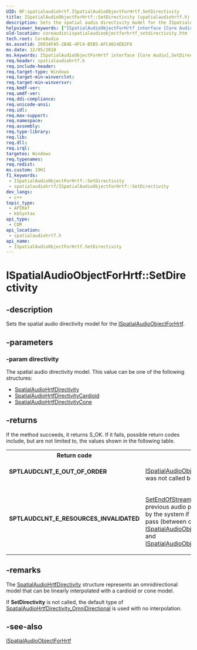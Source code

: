 ```yaml
---
UID: NF:spatialaudiohrtf.ISpatialAudioObjectForHrtf.SetDirectivity
title: ISpatialAudioObjectForHrtf::SetDirectivity (spatialaudiohrtf.h)
description: Sets the spatial audio directivity model for the ISpatialAudioObjectForHrtf.
helpviewer_keywords: ["ISpatialAudioObjectForHrtf interface [Core Audio]","SetDirectivity method","ISpatialAudioObjectForHrtf.SetDirectivity","ISpatialAudioObjectForHrtf::SetDirectivity","SetDirectivity","SetDirectivity method [Core Audio]","SetDirectivity method [Core Audio]","ISpatialAudioObjectForHrtf interface","coreaudio.ispatialaudioobjectforhrtf_setdirectivity","spatialaudiohrtf/ISpatialAudioObjectForHrtf::SetDirectivity"]
old-location: coreaudio\ispatialaudioobjectforhrtf_setdirectivity.htm
tech.root: CoreAudio
ms.assetid: 20934FA5-2B4E-4FC4-B5B5-AFC4024ED2F8
ms.date: 12/05/2018
ms.keywords: ISpatialAudioObjectForHrtf interface [Core Audio],SetDirectivity method, ISpatialAudioObjectForHrtf.SetDirectivity, ISpatialAudioObjectForHrtf::SetDirectivity, SetDirectivity, SetDirectivity method [Core Audio], SetDirectivity method [Core Audio],ISpatialAudioObjectForHrtf interface, coreaudio.ispatialaudioobjectforhrtf_setdirectivity, spatialaudiohrtf/ISpatialAudioObjectForHrtf::SetDirectivity
req.header: spatialaudiohrtf.h
req.include-header: 
req.target-type: Windows
req.target-min-winverclnt: 
req.target-min-winversvr: 
req.kmdf-ver: 
req.umdf-ver: 
req.ddi-compliance: 
req.unicode-ansi: 
req.idl: 
req.max-support: 
req.namespace: 
req.assembly: 
req.type-library: 
req.lib: 
req.dll: 
req.irql: 
targetos: Windows
req.typenames: 
req.redist: 
ms.custom: 19H1
f1_keywords:
 - ISpatialAudioObjectForHrtf::SetDirectivity
 - spatialaudiohrtf/ISpatialAudioObjectForHrtf::SetDirectivity
dev_langs:
 - c++
topic_type:
 - APIRef
 - kbSyntax
api_type:
 - COM
api_location:
 - spatialaudiohrtf.h
api_name:
 - ISpatialAudioObjectForHrtf.SetDirectivity
---
```


# ISpatialAudioObjectForHrtf::SetDirectivity


## -description

Sets the spatial audio directivity model for the <a href="https://docs.microsoft.com/windows/desktop/api/spatialaudiohrtf/nn-spatialaudiohrtf-ispatialaudioobjectforhrtf">ISpatialAudioObjectForHrtf</a>.

## -parameters

### -param directivity

The spatial audio directivity model. This value can be one of the following structures:

<ul>
<li>
<a href="https://docs.microsoft.com/windows/desktop/api/spatialaudiohrtf/ns-spatialaudiohrtf-spatialaudiohrtfdirectivity">SpatialAudioHrtfDirectivity</a>
</li>
<li>
<a href="https://docs.microsoft.com/windows/desktop/api/spatialaudiohrtf/ns-spatialaudiohrtf-spatialaudiohrtfdirectivitycardioid">SpatialAudioHrtfDirectivityCardioid</a>
</li>
<li>
<a href="https://docs.microsoft.com/windows/desktop/api/spatialaudiohrtf/ns-spatialaudiohrtf-spatialaudiohrtfdirectivitycone">SpatialAudioHrtfDirectivityCone</a>
</li>
</ul>

## -returns

If the method succeeds, it returns S_OK. If it fails, possible return codes include, but are not limited to, the values shown in the following table.

<table>
<tr>
<th>Return code</th>
<th>Description</th>
</tr>
<tr>
<td width="40%">
<dl>
<dt><b>SPTLAUDCLNT_E_OUT_OF_ORDER</b></dt>
</dl>
</td>
<td width="60%">

<a href="https://docs.microsoft.com/previous-versions/windows/desktop/legacy/mt779299(v=vs.85)">ISpatialAudioObjectRenderStreamBase::BeginUpdatingAudioObjects</a> was not called before the call to <b>SetDirectivity</b>.

</td>
</tr>
<tr>
<td width="40%">
<dl>
<dt><b>SPTLAUDCLNT_E_RESOURCES_INVALIDATED</b></dt>
</dl>
</td>
<td width="60%">

<a href="https://docs.microsoft.com/previous-versions/windows/desktop/legacy/mt779275(v=vs.85)">SetEndOfStream</a> was called either explicitly or implicitly in a previous audio processing pass. <b>SetEndOfStream</b> is called implicitly by the system if <b>GetBuffer</b> is not called within an audio processing pass (between calls to <a href="https://docs.microsoft.com/previous-versions/windows/desktop/legacy/mt779299(v=vs.85)">ISpatialAudioObjectRenderStreamBase::BeginUpdatingAudioObjects</a> and <a href="https://docs.microsoft.com/previous-versions/windows/desktop/legacy/mt779300(v=vs.85)">ISpatialAudioObjectRenderStreamBase::EndUpdatingAudioObjects</a>).

</td>
</tr>
</table>

## -remarks

The <a href="https://docs.microsoft.com/windows/desktop/api/spatialaudiohrtf/ns-spatialaudiohrtf-spatialaudiohrtfdirectivity">SpatialAudioHrtfDirectivity</a> structure represents an omnidirectional model that can be linearly interpolated with a cardioid or cone model.

If <b>SetDirectivity</b> is not called, the default type of <a href="https://docs.microsoft.com/windows/desktop/api/spatialaudiohrtf/ne-spatialaudiohrtf-spatialaudiohrtfdirectivitytype">SpatialAudioHrtfDirectivity_OmniDirectional</a> is used with no interpolation.

## -see-also

<a href="https://docs.microsoft.com/windows/desktop/api/spatialaudiohrtf/nn-spatialaudiohrtf-ispatialaudioobjectforhrtf">ISpatialAudioObjectForHrtf</a>

